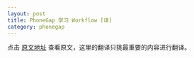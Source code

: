 ```yaml
---
layout: post
title: PhoneGap 学习 Workflow [译]
category: phonegap
---
```

点击 [原文地址](http://www.tricedesigns.com/2013/01/18/my-workflow-for-developing-phonegap-applications/) 查看原文，这里的翻译只挑最重要的内容进行翻译。

